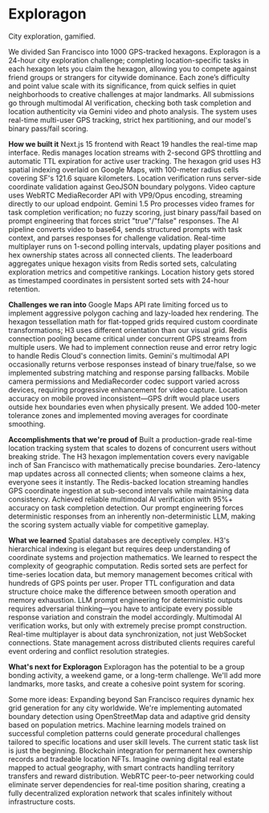 # Exploragon

City exploration, gamified.

We divided San Francisco into 1000 GPS-tracked hexagons. Exploragon is a 24-hour city exploration challenge; completing location-specific tasks in each hexagon lets you claim the hexagon, allowing you to compete against friend groups or strangers for citywide dominance. Each zone’s difficulty and point value scale with its significance, from quick selfies in quiet neighborhoods to creative challenges at major landmarks. All submissions go through multimodal AI verification, checking both task completion and location authenticity via Gemini video and photo analysis. The system uses real-time multi-user GPS tracking, strict hex partitioning, and our model's binary pass/fail scoring.

**How we built it**
Next.js 15 frontend with React 19 handles the real-time map interface. Redis manages location streams with 2-second GPS throttling and automatic TTL expiration for active user tracking. The hexagon grid uses H3 spatial indexing overlaid on Google Maps, with 100-meter radius cells covering SF's 121.6 square kilometers. Location verification runs server-side coordinate validation against GeoJSON boundary polygons.
Video capture uses WebRTC MediaRecorder API with VP9/Opus encoding, streaming directly to our upload endpoint. Gemini 1.5 Pro processes video frames for task completion verification; no fuzzy scoring, just binary pass/fail based on prompt engineering that forces strict "true"/"false" responses. The AI pipeline converts video to base64, sends structured prompts with task context, and parses responses for challenge validation.
Real-time multiplayer runs on 1-second polling intervals, updating player positions and hex ownership states across all connected clients. The leaderboard aggregates unique hexagon visits from Redis sorted sets, calculating exploration metrics and competitive rankings. Location history gets stored as timestamped coordinates in persistent sorted sets with 24-hour retention.

**Challenges we ran into**
Google Maps API rate limiting forced us to implement aggressive polygon caching and lazy-loaded hex rendering. The hexagon tessellation math for flat-topped grids required custom coordinate transformations; H3 uses different orientation than our visual grid.
Redis connection pooling became critical under concurrent GPS streams from multiple users. We had to implement connection reuse and error retry logic to handle Redis Cloud's connection limits.
Gemini's multimodal API occasionally returns verbose responses instead of binary true/false, so we implemented substring matching and response parsing fallbacks. Mobile camera permissions and MediaRecorder codec support varied across devices, requiring progressive enhancement for video capture.
Location accuracy on mobile proved inconsistent—GPS drift would place users outside hex boundaries even when physically present. We added 100-meter tolerance zones and implemented moving averages for coordinate smoothing.

**Accomplishments that we're proud of**
Built a production-grade real-time location tracking system that scales to dozens of concurrent users without breaking stride. The H3 hexagon implementation covers every navigable inch of San Francisco with mathematically precise boundaries.
Zero-latency map updates across all connected clients; when someone claims a hex, everyone sees it instantly. The Redis-backed location streaming handles GPS coordinate ingestion at sub-second intervals while maintaining data consistency.
Achieved reliable multimodal AI verification with 95%+ accuracy on task completion detection. Our prompt engineering forces deterministic responses from an inherently non-deterministic LLM, making the scoring system actually viable for competitive gameplay.

**What we learned**
Spatial databases are deceptively complex. H3's hierarchical indexing is elegant but requires deep understanding of coordinate systems and projection mathematics. We learned to respect the complexity of geographic computation.
Redis sorted sets are perfect for time-series location data, but memory management becomes critical with hundreds of GPS points per user. Proper TTL configuration and data structure choice make the difference between smooth operation and memory exhaustion.
LLM prompt engineering for deterministic outputs requires adversarial thinking—you have to anticipate every possible response variation and constrain the model accordingly.
Multimodal AI verification works, but only with extremely precise prompt construction.
Real-time multiplayer is about data synchronization, not just WebSocket connections. State management across distributed clients requires careful event ordering and conflict resolution strategies.

**What's next for Exploragon**
Exploragon has the potential to be a group bonding activity, a weekend game, or a long-term challenge. We'll add more landmarks, more tasks, and create a cohesive point system for scoring.

Some more ideas:
Expanding beyond San Francisco requires dynamic hex grid generation for any city worldwide. We're implementing automated boundary detection using OpenStreetMap data and adaptive grid density based on population metrics.
Machine learning models trained on successful completion patterns could generate procedural challenges tailored to specific locations and user skill levels. The current static task list is just the beginning.
Blockchain integration for permanent hex ownership records and tradeable location NFTs. Imagine owning digital real estate mapped to actual geography, with smart contracts handling territory transfers and reward distribution.
WebRTC peer-to-peer networking could eliminate server dependencies for real-time position sharing, creating a fully decentralized exploration network that scales infinitely without infrastructure costs.
